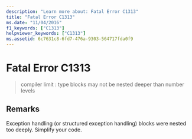 ```yaml
---
description: "Learn more about: Fatal Error C1313"
title: "Fatal Error C1313"
ms.date: "11/04/2016"
f1_keywords: ["C1313"]
helpviewer_keywords: ["C1313"]
ms.assetid: 6c7631c8-6fd7-476a-9303-564717fda0f9
---
```

# Fatal Error C1313

> compiler limit : type blocks may not be nested deeper than number levels

## Remarks

Exception handling (or structured exception handling) blocks were nested too deeply.  Simplify your code.
